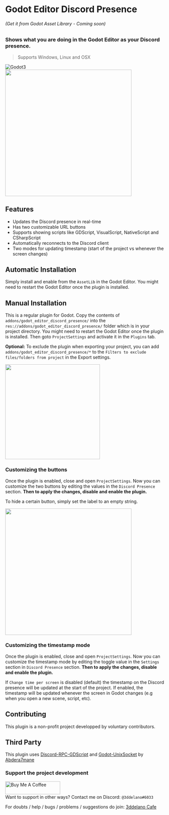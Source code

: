 Godot Editor Discord Presence
=========================================
###### (Get it from Godot Asset Library - Coming soon)


### Shows what you are doing in the Godot Editor as your Discord presence.

> Supports Windows, Linux and OSX

<img alt="Godot3" src="https://img.shields.io/badge/-Godot >= 3.2.2-478CBF?style=for-the-badge&logo=godotengine&logoWidth=20&logoColor=white" />
<br>


<img src="https://cdn.discordapp.com/attachments/360062738615107605/928505174375419906/plugin_icon.png" height="400">


Features
--------------

- Updates the Discord presence in real-time
- Has two customizable URL buttons
- Supports showing scripts like GDScript, VisualScript, NativeScript and CSharpScript
- Automatically reconnects to the Discord client
- Two modes for updating timestamp (start of the project vs whenever the screen changes)


Automatic Installation
--------------

Simply install and enable from the `AssetLib` in the Godot Editor. You might need to restart the Godot Editor once the plugin is installed.


Manual Installation
--------------

This is a regular plugin for Godot.
Copy the contents of `addons/godot_editor_discord_presence/` into the `res://addons/godot_editor_discord_presence/` folder which is in your project directory. You might need to restart the Godot Editor once the plugin is installed. Then goto `ProjectSettings` and activate it in the `Plugins` tab. 

**Optional:** To exclude the plugin when exporting your project, you can add `addons/godot_editor_discord_presence/*` to the `Filters to exclude files/folders from project` in the Export settings.

<img src="https://cdn.discordapp.com/attachments/360062738615107605/928504347120242688/unknown.png" height="300">

### Customizing the buttons

Once the plugin is enabled, close and open `ProjectSettings`. Now you can customize the two buttons by editing the values in the `Discord Presence` section. **Then to apply the changes, disable and enable the plugin.**

To hide a certain button, simply set the label to an empty string.

<img src="https://cdn.discordapp.com/attachments/360062738615107605/937919245277360218/unknown.png" height="400">

### Customizing the timestamp mode

Once the plugin is enabled, close and open `ProjectSettings`. Now you can customize the timestamp mode by editing the toggle value in the `Settings` section in `Discord Presence` section. **Then to apply the changes, disable and enable the plugin.**

If `Change time per screen` is disabled (default) the timestamp on the Discord presence will be updated at the start of the project. If enabled, the timestamp will be updated whenever the screen in Godot changes (e.g when you open a new scene, script, etc).


Contributing
-----------

This plugin is a non-profit project developped by voluntary contributors.


Third Party
-----------
This plugin uses [Discord-RPC-GDScript](https://github.com/Abdera7mane/Discord-RPC-GDScript) and [Godot-UnixSocket](https://github.com/Abdera7mane/Godot-UnixSocket) by [Abdera7mane](https://github.com/Abdera7mane)

### Support the project development
<a href="https://www.buymeacoffee.com/3ddelano" target="_blank"><img height="41" width="174" src="https://cdn.buymeacoffee.com/buttons/v2/default-red.png" alt="Buy Me A Coffee" width="150" ></a>
<br>
Want to support in other ways? Contact me on Discord: `@3ddelano#6033`

For doubts / help / bugs / problems / suggestions do join: [3ddelano Cafe](https://discord.gg/FZY9TqW)